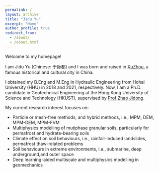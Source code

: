 ```yaml
---
permalink: /
layout: archive
title: "Jidu Yu"
excerpt: "Home"
author_profile: true
redirect_from: 
  - /about/
  - /about.html
---
```


Welcome to my homepage! 

I am Jidu Yu (Chinese: 于际都) and I was born and raised in [XuZhou](https://en.wikipedia.org/wiki/Xuzhou), a famous historical and cultural city in China. 

I obtained my B.Eng and M.Eng in Hydraulic Engineering from Hohai University (HHU) in 2018 and 2021, respectively. Now, I am a Ph.D. candidate in Geotechnical Engineering at the Hong Kong University of Science and Technology (HKUST), supervised by [Prof Zhao Jidong](http://jzhao.people.ust.hk/).

My current research interest focuses on:
* Particle or mesh-free methods, and hybrid methods, i.e., MPM, DEM, MPM-DEM, MPM-FVM
* Multiphysics modelling of mutiphase granular soils, particularly for permafrost and hydrate-bearing soils 
* Climate effect on soil behaviours, i.e., rainfall-induced landslides, permafrost thaw-related problems
* Soil behaviours in extreme environments, i.e., submarine, deep underground,and outer space
* Deep learning-aided multiscale and multiphysics modelling in geomechanics





